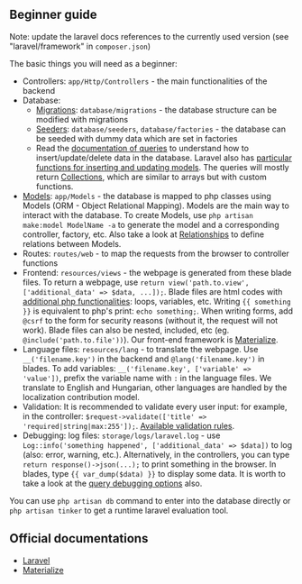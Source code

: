 ## Beginner guide
Note: update the laravel docs references to the currently used version (see "laravel/framework" in `composer.json`)

The basic things you will need as a beginner:
- Controllers: `app/Http/Controllers` - the main functionalities of the backend
- Database: 
    - [Migrations](https://laravel.com/docs/8.x/migrations): `database/migrations` - the database structure can be modified with migrations
    - [Seeders](https://laravel.com/docs/8.x/seeding): `database/seeders`, `database/factories` - the database can be seeded with dummy data which are set in factories
    - Read the [documentation of queries](https://laravel.com/docs/8.x/queries) to understand how to insert/update/delete data in the database. Laravel also has [particular functions for inserting and updating models](https://laravel.com/docs/8.x/eloquent#inserting-and-updating-models). The queries will mostly return [Collections](https://laravel.com/docs/8.x/collections), which are similar to arrays but with custom functions. 
- [Models](https://laravel.com/docs/8.x/eloquent): `app/Models` - the database is mapped to php classes using Models (ORM - Object Relational Mapping). Models are the main way to interact with the database. To create Models, use `php artisan make:model ModelName -a` to generate the model and a corresponding controller, factory, etc. Also take a look at [Relationships](https://laravel.com/docs/8.x/eloquent-relationships) to define relations between Models.
- Routes: `routes/web` - to map the requests from the browser to controller functions
- Frontend: `resources/views` - the webpage is generated from these blade files. To return a webpage, use `return view('path.to.view', ['additional_data' => $data, ...]);`. Blade files are html codes with [additional php functionalities](https://laravel.com/docs/8.x/blade#blade-directives): loops, variables, etc. Writing `{{ something }}` is equivalent to php's print: `echo something;`. When writing forms, add `@csrf` to the form for security reasons (without it, the request will not work). Blade files can also be nested, included, etc (eg. `@include('path.to.file'))`). Our front-end framework is [Materialize](https://materializecss.github.io/materialize/).
- Language files: `resources/lang` - to translate the webpage. Use `__('filename.key')` in the backend and `@lang('filename.key')` in blades. To add variables: `__('filename.key', ['variable' => 'value'])`, prefix the variable name with `:` in the language files. We translate to English and Hungarian, other languages are handled by the localization contribution model.
- Validation: It is recommended to validate every user input: for example, in the controller: `$request->validate(['title' => 'required|string|max:255']);`. [Available validation rules](https://laravel.com/docs/8.x/validation#available-validation-rules).
- Debugging: log files: `storage/logs/laravel.log` - use `Log::info('something happened', ['additional_data' => $data])` to log (also: error, warning, etc.). Alternatively, in the controllers, you can type `return response()->json(...);` to print something in the browser. In blades, type `{{ var_dump($data) }}` to display some data. It is worth to take a look at the [query debugging options](https://laravel.com/docs/8.x/queries#debugging) also.

You can use `php artisan db` command to enter into the database directly or `php artisan tinker` to get a runtime laravel evaluation tool.

## Official documentations
- [Laravel](https://laravel.com/)
- [Materialize](https://materializecss.com/)
